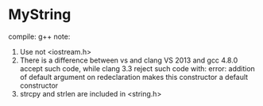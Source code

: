 # MyString
compile: g++
note:
1. Use <iostream> not <iostream.h>
2. There is a difference between vs and clang
  VS 2013 and gcc 4.8.0 accept such code, while clang 3.3 reject such code with:
  error: addition of default argument on redeclaration makes this constructor a default constructor
3. strcpy and strlen are included in <string.h>
